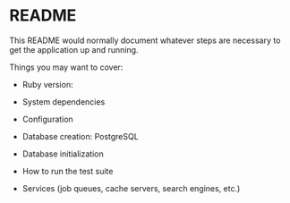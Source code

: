 # README
This README would normally document whatever steps are necessary to get the
application up and running.

Things you may want to cover:

* Ruby version:

* System dependencies

* Configuration

* Database creation: PostgreSQL

* Database initialization

* How to run the test suite

* Services (job queues, cache servers, search engines, etc.)
